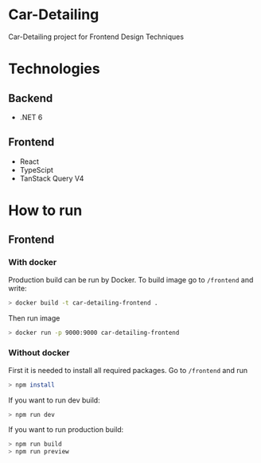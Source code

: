 # Car-Detailing
Car-Detailing project for Frontend Design Techniques

# Technologies
## Backend
- .NET 6

## Frontend
- React
- TypeScipt
- TanStack Query V4

# How to run
## Frontend
### With docker
Production build can be run by Docker. To build image go to `/frontend` and write:
```bash
> docker build -t car-detailing-frontend .
```
Then run image
```bash
> docker run -p 9000:9000 car-detailing-frontend
```

### Without docker
First it is needed to install all required packages. Go to `/frontend` and run
```bash
> npm install
```
If you want to run dev build:
```bash
> npm run dev
```

If you want to run production build:
```bash
> npm run build
> npm run preview
```
